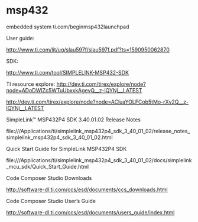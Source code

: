 # msp432
embedded system
ti.com/beginmsp432launchpad

User guide:

http://www.ti.com/lit/ug/slau597f/slau597f.pdf?ts=1590950062870

SDK:

http://www.ti.com/tool/SIMPLELINK-MSP432-SDK

TI resource explore:
http://dev.ti.com/tirex/explore/node?node=ADoDWIZc5WTuUbxxkAgevQ__z-lQYNj__LATEST

http://dev.ti.com/tirex/explore/node?node=ACluaYOLFCob5tMo-rXv2Q__z-lQYNj__LATEST

SimpleLink™ MSP432P4 SDK 3.40.01.02 Release Notes

file:///Applications/ti/simplelink_msp432p4_sdk_3_40_01_02/release_notes_simplelink_msp432p4_sdk_3_40_01_02.html

Quick Start Guide for SimpleLink MSP432P4 SDK

file:///Applications/ti/simplelink_msp432p4_sdk_3_40_01_02/docs/simplelink_mcu_sdk/Quick_Start_Guide.html

Code Composer Studio Downloads

http://software-dl.ti.com/ccs/esd/documents/ccs_downloads.html


Code Composer Studio User’s Guide

http://software-dl.ti.com/ccs/esd/documents/users_guide/index.html
